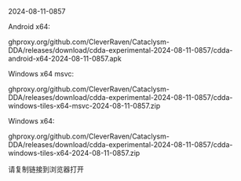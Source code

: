 2024-08-11-0857

Android x64:

ghproxy.org/github.com/CleverRaven/Cataclysm-DDA/releases/download/cdda-experimental-2024-08-11-0857/cdda-android-x64-2024-08-11-0857.apk

Windows x64 msvc:

ghproxy.org/github.com/CleverRaven/Cataclysm-DDA/releases/download/cdda-experimental-2024-08-11-0857/cdda-windows-tiles-x64-msvc-2024-08-11-0857.zip

Windows x64:

ghproxy.org/github.com/CleverRaven/Cataclysm-DDA/releases/download/cdda-experimental-2024-08-11-0857/cdda-windows-tiles-x64-2024-08-11-0857.zip

请复制链接到浏览器打开

